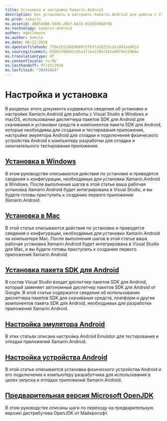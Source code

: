 ```yaml
---
title: Установка и настройка Xamarin.Android
description: Как установить и настроить Xamarin.Android для работы с Visual Studio.
ms.prod: xamarin
ms.assetid: 4BE549B8-5696-2BA7-DA32-8C0EE90A879D
ms.technology: xamarin-android
author: mgmclemore
ms.author: mamcle
ms.date: 06/22/2018
ms.openlocfilehash: 776e2b52d6b8860c5fb5fa16253c2e1d42aa962a
ms.sourcegitcommit: b56b3f906d2c05a3f1be219ef41be8b79e519b8e
ms.translationtype: HT
ms.contentlocale: ru-RU
ms.lasthandoff: 07/25/2018
ms.locfileid: "39241419"
---
```

# <a name="setup-and-installation"></a>Настройка и установка

В разделах этого документа содержатся сведения об установке и настройке Xamarin.Android для работы с Visual Studio в Windows и macOS, использовании диспетчера пакетов SDK для Android для скачивания и установки средств и компонентов пакета SDK для Android, которые необходимы для создания и тестирования приложения, настройке эмулятора Android для отладки и подключения физического устройства Android к компьютеру разработки для отладки и окончательного тестирования приложения.


## <a name="windows-installationandroidget-startedinstallationwindowsmd"></a>[Установка в Windows](~/android/get-started/installation/windows.md)

В этом руководстве описываются действия по установке и приводятся сведения о конфигурации, необходимые для установки Xamarin.Android в Windows. После выполнения шагов в этой статье ваша рабочая установка Xamarin.Android будет интегрирована в Visual Studio, и вы будете готовы приступить к созданию первого приложения Xamarin.Android.

## <a name="mac-installationhttpsdocsmicrosoftcomen-usvisualstudiomacinstallation"></a>[Установка в Mac](https://docs.microsoft.com/en-us/visualstudio/mac/installation)

В этой статье описываются действия по установке и приводятся сведения о конфигурации, необходимые для установки Xamarin.Android на компьютере Mac. После выполнения шагов в этой статье ваша рабочая установка Xamarin.Android будет интегрирована в Visual Studio для Mac, и вы будете готовы приступить к созданию первого приложения Xamarin.Android.

## <a name="android-sdk-setupandroidget-startedinstallationandroid-sdkmd"></a>[Установка пакета SDK для Android](~/android/get-started/installation/android-sdk.md)

В состав Visual Studio входит диспетчер пакетов SDK для Android, который заменяет автономный диспетчер пакетов SDK для Android от Google. В этой статье содержатся сведения об использовании диспетчера пакетов SDK для скачивания средств, платформ и других компонентов пакета SDK для Android, необходимых для разработки приложений Xamarin.Android.

## <a name="android-emulator-setupandroidget-startedinstallationandroid-emulatorindexmd"></a>[Настройка эмулятора Android](~/android/get-started/installation/android-emulator/index.md)

В этих статьях описана настройка Android Emulator для тестирования и отладки приложений Xamarin.Android.

## <a name="android-device-setupandroidget-startedinstallationset-up-device-for-developmentmd"></a>[Настройка устройства Android](~/android/get-started/installation/set-up-device-for-development.md)

В этой статье описывается установка физического устройства Android и его подключение к компьютеру разработчика для использования в целях запуска и отладки приложений Xamarin.Android.

## <a name="microsoft-openjdk-previewandroidget-startedinstallationopenjdkmd"></a>[Предварительная версия Microsoft OpenJDK](~/android/get-started/installation/openjdk.md)

В этом руководстве описаны шаги по переходу на предварительную версию дистрибутива OpenJDK от Майкрософт.
